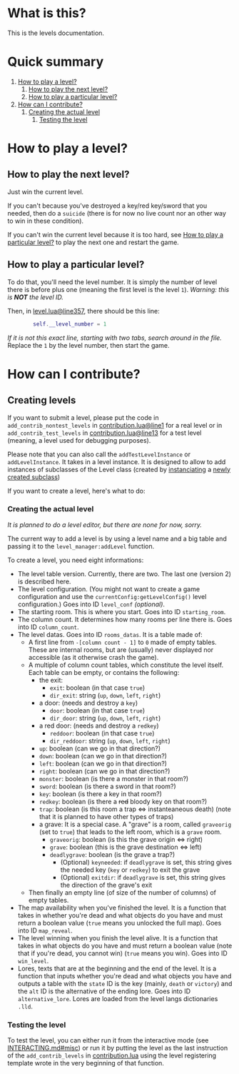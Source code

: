 # What is this?
This is the levels documentation.

# Quick summary
1. [How to play a level?](#how-to-play-a-level)
   1. [How to play the next level?](#how-to-play-the-next-level)
   2. [How to play a particular level?](#how-to-play-a-particular-level)
2. [How can I contribute?](#how-can-i-contribute)
   1. [Creating the actual level](#creating-the-actual-level)
      1. [Testing the level](#testing-the-level)

# How to play a level?

## How to play the next level?
Just win the current level.

If you can't because you've destroyed a key/red key/sword that you needed, then do a `suicide` \(there is for now no live count nor an other way to win in these condition).

If you can't win the current level because it is too hard, see [How to play a particular level?](#how-to-play-a-particular-level) to play the next one and restart the game.

## How to play a particular level?
To do that, you'll need the level number. It is simply the number of level there is before plus one \(meaning the first level is the level `1`). *Warning: this is **NOT** the level ID.*

Then, in [level.lua@line357](/level.lua#L357), there should be this line:
```lua
		self.__level_number = 1
```
*If it is not this exact line, starting with two tabs, search around in the file.*
Replace the `1` by the level number, then start the game.

# How can I contribute?

## Creating levels
If you want to submit a level, please put the code in `add_contrib_nontest_levels` in [contribution.lua@line1](/contribution.lua#L1) for a real level or in `add_contrib_test_levels` in [contribution.lua@line13](/contribution.lua#L13) for a test level (meaning, a level used for debugging purposes).

Please note that you can also call the `addTestLevelInstance` or `addLevelInstance`.
It takes in a level instance. It is designed to allow to add instances of subclasses of the Level class \(created by [instanciating](class.md#instanciate-a-class) a [newly created subclass](class.md#creating-a-subclass))

If you want to create a level, here's what to do:
### Creating the actual level
*It is planned to do a level editor, but there are none for now, sorry.*

The current way to add a level is by using a level name and a big table and passing it to the `level_manager:addLevel` function.

To create a level, you need eight informations:
- The level table version. Currently, there are two. The last one (version 2) is described here.
- The level configuration. \(You might not want to create a game configuration and use the `currentConfig:getLevelConfig()` level configuration.) Goes into ID `level_conf` *\(optional)*.
- The starting room. This is where you start. Goes into ID `starting_room`.
- The column count. It determines how many rooms per line there is. Goes into ID `column_count`.
- The level datas. Goes into ID `rooms_datas`. It is a table made of:
  - A first line from `-[column count - 1]` to `0` made of empty tables. These are internal rooms, but are \(usually) never displayed nor accessible \(as it otherwise crash the game).
  - A multiple of column count tables, which constitute the level itself. Each table can be empty, or contains the following:
    - the exit:
      - `exit`: boolean \(in that case `true`)
      - `dir_exit`: string \(`up`, `down`, `left`, `right`)
    - a door: \(needs and destroy a `key`)
      - `door`: boolean \(in that case `true`)
      - `dir_door`: string \(`up`, `down`, `left`, `right`)
    - a red door: \(needs and destroy a `redkey`)
        - `reddoor`: boolean \(in that case `true`)
        - `dir_reddoor`: string \(`up`, `down`, `left`, `right`)
    - `up`: boolean \(can we go in that direction?)
    - `down`: boolean \(can we go in that direction?)
    - `left`: boolean \(can we go in that direction?)
    - `right`: boolean \(can we go in that direction?)
    - `monster`: boolean \(is there a monster in that room?)
    - `sword`: boolean \(is there a sword in that room?)
    - `key`: boolean \(is there a key in that room?)
    - `redkey`: boolean \(is there a ~~red~~ bloody key on that room?)
    - `trap`: boolean \(is this room a trap <=> instanteaneous death) \(note that it is planned to have other types of traps)
    - a grave: It is a special case. A "grave" is a room, called `graveorig` \(set to `true`) that leads to the left room, which is a `grave` room.
      - `graveorig`: boolean \(is this the grave origin <=> right)
      - `grave`: boolean \(this is the grave destination <=> left)
      - `deadlygrave`: boolean \(is the grave a trap?)
        - \(Optional) `keyneeded`: if `deadlygrave` is set, this string gives the needed key \(`key` or `redkey`) to exit the grave
        - \(Optional) `exitdir`: if `deadlygrave` is set, this string gives the direction of the grave's exit
  - Then finally an empty line \(of size of the number of columns) of empty tables.
- The map availability when you've finished the level. It is a function that takes in whether you're dead and what objects do you have and must return a boolean value \(`true` means you unlocked the full map). Goes into ID `map_reveal`.
- The level winning when you finish the level alive. It is a function that takes in what objects do you have and must return a boolean value \(note that if you're dead, you cannot win) \(`true` means you win). Goes into ID `win_level`.
- Lores, texts that are at the beginning and the end of the level. It is a function that inputs whether you're dead and what objects you have and outputs a table with the `state` ID is the key \(mainly, `death` or `victory`) and the `alt` ID is the alternative of the ending lore. Goes into ID `alternative_lore`. Lores are loaded from the level langs dictionaries `.lld`.

### Testing the level
To test the level, you can either run it from the interactive mode \(see [INTERACTING.md#misc](/INTERACTING.md#misc)) or run it by putting the level as the last instruction of the `add_contrib_levels` in [contribution.lua](/contribution.lua) using the level registering template wrote in the very beginning of that function.
